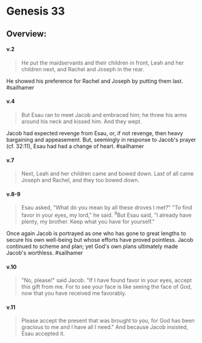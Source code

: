 # Genesis 33

## Overview:


#### v.2
>He put the maidservants and their children in front, Leah and her children next, and Rachel and Joseph in the rear.

He showed his preference for Rachel and Joseph by putting them last.
#sailhamer 

#### v.4
>But Esau ran to meet Jacob and embraced him; he threw his arms around his neck and kissed him. And they wept.

Jacob had expected revenge from Esau, or, if not revenge, then heavy bargaining and appeasement. But, seemingly in response to Jacob's prayer (cf. 32:11), Esau had had a change of heart.
#sailhamer 

#### v.7
>Next, Leah and her children came and bowed down. Last of all came Joseph and Rachel, and they too bowed down.

#### v.8-9
>Esau asked, "What do you mean by all these droves I met?" "To find favor in your eyes, my lord," he said. <sup>9</sup>But Esau said, "I already have plenty, my brother. Keep what you have for yourself."

Once again Jacob is portrayed as one who has gone to great lengths to secure his own well-being but whose efforts have proved pointless. Jacob continued to scheme and plan; yet God's own plans ultimately made Jacob's worthless.
#sailhamer 

#### v.10
>"No, please!" said Jacob. "If I have found favor in your eyes, accept this gift from me. For to see your face is like seeing the face of God, now that you have received me favorably.

#### v.11
>Please accept the present that was brought to you, for God has been gracious to me and I have all I need." And because Jacob insisted, Esau accepted it.




